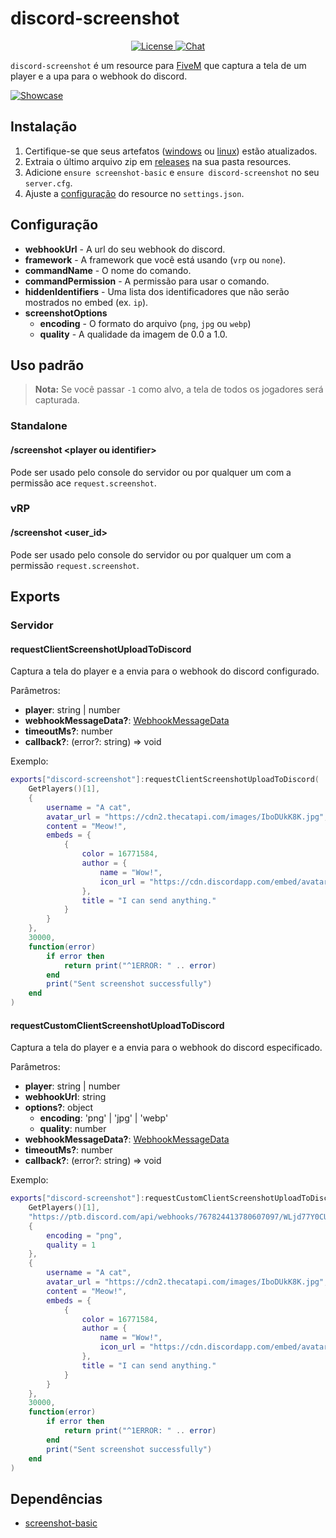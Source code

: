 # discord-screenshot

<p align="center">
  <a href="https://github.com/GHMatti/ghmattimysql/blob/master/license.md">
    <img src="https://img.shields.io/badge/License-MIT-blue.svg" alt="License">
  </a>
  <a href="https://discord.gg/z6Yx9A8VDR">
    <img src="https://discordapp.com/api/guilds/514185816315265068/widget.png" alt="Chat">
  </a>
</p>

`discord-screenshot` é um resource para [FiveM](https://fivem.net) que captura a tela de um player e a upa para o
webhook do discord.

[![Showcase](https://yt-embed.herokuapp.com/embed?v=c9h40LoLky8)](https://youtu.be/c9h40LoLky8)

## Instalação

1. Certifique-se que seus artefatos ([windows](https://runtime.fivem.net/artifacts/fivem/build_server_windows/master)
   ou [linux](https://runtime.fivem.net/artifacts/fivem/build_proot_linux/master)) estão atualizados.
2. Extraia o último arquivo zip em [releases](https://github.com/jaimeadf/discord-screenshot/releases) na sua pasta
   resources.
3. Adicione `ensure screenshot-basic` e `ensure discord-screenshot` no seu `server.cfg`.
4. Ajuste a [configuração](#configuração) do resource no `settings.json`.

## Configuração

* **webhookUrl** - A url do seu webhook do discord.
* **framework** - A framework que você está usando (`vrp` ou `none`).
* **commandName** - O nome do comando.
* **commandPermission** - A permissão para usar o comando.
* **hiddenIdentifiers** - Uma lista dos identificadores que não serão mostrados no embed (ex. `ip`).
* **screenshotOptions**
    * **encoding** - O formato do arquivo (`png`, `jpg` ou `webp`)
    * **quality** - A qualidade da imagem de 0.0 a 1.0.

## Uso padrão

> **Nota:** Se você passar `-1` como alvo, a tela de todos os jogadores será capturada.

### Standalone

#### /screenshot &lt;player ou identifier&gt;

Pode ser usado pelo console do servidor ou por qualquer um com a permissão ace `request.screenshot`.

### vRP

#### /screenshot &lt;user_id&gt;

Pode ser usado pelo console do servidor ou por qualquer um com a permissão `request.screenshot`.

## Exports

### Servidor

#### requestClientScreenshotUploadToDiscord

Captura a tela do player e a envia para o webhook do discord configurado.

Parâmetros:

* **player**: string | number
* **webhookMessageData?**: [WebhookMessageData](https://birdie0.github.io/discord-webhooks-guide/discord_webhook.html)
* **timeoutMs?**: number
* **callback?**: (error?: string) => void

Exemplo:

```lua
exports["discord-screenshot"]:requestClientScreenshotUploadToDiscord(
    GetPlayers()[1],
    {
        username = "A cat",
        avatar_url = "https://cdn2.thecatapi.com/images/IboDUkK8K.jpg",
        content = "Meow!",
        embeds = {
            {
                color = 16771584,
                author = {
                    name = "Wow!",
                    icon_url = "https://cdn.discordapp.com/embed/avatars/0.png"
                },
                title = "I can send anything."
            }
        }
    },
    30000,
    function(error)
        if error then
            return print("^1ERROR: " .. error)
        end
        print("Sent screenshot successfully")
    end
)
```

#### requestCustomClientScreenshotUploadToDiscord

Captura a tela do player e a envia para o webhook do discord especificado.

Parâmetros:

* **player**: string | number
* **webhookUrl**: string
* **options?**: object
    * **encoding**: 'png' | 'jpg' | 'webp'
    * **quality**: number
* **webhookMessageData?**: [WebhookMessageData](https://birdie0.github.io/discord-webhooks-guide/discord_webhook.html)
* **timeoutMs?**: number
* **callback?**: (error?: string) => void

Exemplo:

```lua
exports["discord-screenshot"]:requestCustomClientScreenshotUploadToDiscord(
    GetPlayers()[1],
    "https://ptb.discord.com/api/webhooks/767824413780607097/WLjd77Y0CUvqXmhLCYzqkiZ-BrTpcGfNiZ7hXcJRgQxrU0YR8sy566MgMHgqRx8IZ9iu",
    {
        encoding = "png",
        quality = 1
    },
    {
        username = "A cat",
        avatar_url = "https://cdn2.thecatapi.com/images/IboDUkK8K.jpg",
        content = "Meow!",
        embeds = {
            {
                color = 16771584,
                author = {
                    name = "Wow!",
                    icon_url = "https://cdn.discordapp.com/embed/avatars/0.png"
                },
                title = "I can send anything."
            }
        }
    },
    30000,
    function(error)
        if error then
            return print("^1ERROR: " .. error)
        end
        print("Sent screenshot successfully")
    end
)
```

## Dependências

* [screenshot-basic](https://github.com/citizenfx/screenshot-basic)
